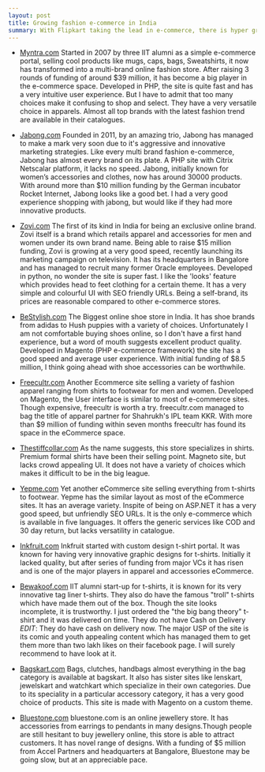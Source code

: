 ```yaml
---
layout: post
title: Growing fashion e-commerce in India
summary: With Flipkart taking the lead in e-commerce, there is hyper growth of e-commerce portal in India. This is a list of e-commerce stores in the fashion space. It talks about the technology, funding and the shopping experience of each store.
---
```


* [Myntra.com](http://www.myntra.com/) Started in 2007 by three IIT alumni as a simple e-commerce portal, selling 
cool products like mugs, caps, bags, Sweatshirts, it now has transformed into a multi-brand online fashion store. 
After raising 3 rounds of funding of around $39 million, it has become a big player in the e-commerce space. 
Developed in PHP, the site is quite fast and has a very intuitive user experience. But I have to admit that too many choices 
make it confusing to shop and select. They have a very versatile choice in apparels. Almost all top brands with the latest fashion 
trend are available in their catalogues.

* [Jabong.com](http://www.jabong.com/) Founded in 2011, by an amazing trio, Jabong has managed to make a mark 
very soon due to it's aggressive and innovative marketing strategies. Like every multi brand fashion e-commerce, Jabong 
has almost every brand on its plate. A PHP site with Citrix Netscalar platform, it lacks no speed. Jabong, initially 
known for women’s accessories and clothes, now has around 30000 products. With around more than $10 million funding by 
the German incubator Rocket Internet, Jabong looks like a good bet. I had a very good experience shopping with jabong, 
but would like if they had more innovative products.

* [Zovi.com](http://www.zovi.com) The first of its kind in India for being an exclusive online brand. Zovi itself is a brand 
which retails apparel and accessories for men and women under its own brand name. Being able to raise $15 million funding, 
Zovi is growing at a very good speed, recently launching its marketing campaign on television. It has its headquarters 
in Bangalore and has managed to recruit many former Oracle employees. Developed in python, no wonder the site is super fast. 
I like the 'looks' feature which provides head to feet clothing for a certain theme. It has a very simple and colourful UI 
with SEO friendly URLs. Being a self-brand, its prices are reasonable compared to other e-commerce stores.

* [BeStylish.com](http://www.bestylish.com) The Biggest online shoe store in India. It has shoe brands from adidas to 
Hush puppies with a variety of choices. Unfortunately I am not comfortable buying shoes online, so I don't have a first 
hand experience, but a word of mouth suggests excellent product quality. Developed in Magento (PHP e-commerce framework) 
the site has a good speed and average user experience.  With initial funding of $8.5 million, I think going ahead with 
shoe accessories can be worthwhile.

* [Freecultr.com](http://www.freecultr.com) Another Ecommerce site selling a variety of fashion apparel ranging 
from shirts to footwear for men and women. Developed on Magento, the User interface is similar to most of e-commerce sites. 
Though expensive, freecultr is worth a try. freecultr.com managed to bag the title of apparel partner for Shahrukh's IPL team KKR. 
With more than $9 million of funding within seven months freecultr has found its space in the eCommerce space.

* [Thestiffcollar.com](http://www.thestiffcollar.com) As the name suggests, this store specializes in shirts. 
Premium formal shirts have been their selling point. Magneto site, but lacks crowd appealing UI. It does not have a 
variety of choices which makes it difficult to be in the big league. 

* [Yepme.com](http://yepme.com) Yet another eCommerce site selling everything from t-shirts to footwear. 
Yepme has the similar layout as most of the eCommerce sites. It has an average variety. 
Inspite of being on ASP.NET it has a very good speed, but unfriendly SEO URLs. It is the only e-commerce which
is available in five languages. It offers the generic services like COD and 30 day return, but lacks versatility in catalogue.

* [Inkfruit.com](http://inkfruit.com) Inkfruit started with custom design t-shirt portal. It was known for having 
very innovative graphic designs for t-shirts. Initially it lacked quality, but after series of funding from major 
VCs it has risen and is one of the major players in apparel and accessories eCommerce.

* [Bewakoof.com](http://www.bewakoof.com) IIT alumni start-up for t-shirts, it is known for its very innovative tag liner 
t-shirts. They also do have the famous "troll" t-shirts which have made them out of the box. Though the site looks 
incomplete, it is trustworthy. I just ordered the "the big bang theory" t-shirt and it was delivered on time. 
They do not have Cash on Delivery *EDIT*: They do have cash on delivery now. The major USP of the site is its comic 
and youth appealing content which has managed 
them to get them more than two lakh likes on their facebook page. I will surely recommend to have look at it.

* [Bagskart.com](http://bagskart.com) Bags, clutches, handbags almost everything in the bag category is 
available at bagskart. It also has sister sites like lenskart, jewelskart and watchkart which specialize in their own categories. 
Due to its speciality in a particular accessory category, it has a very good choice of products. 
This site is made with Magento on a custom theme. 

* [Bluestone.com](http://www.bluestone.com) bluestone.com is an online jewellery store. 
It has accessories from earrings to pendants in many designs.Though people are still hesitant to buy jewellery online, 
this store is able to attract customers. It has novel range of designs.
With a funding of $5 million from Accel Partners and headquarters at Bangalore, Bluestone may be going slow, 
but at an appreciable pace. 
